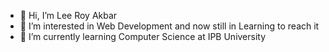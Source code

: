 - 👋 Hi, I’m Lee Roy Akbar
- 👀 I’m interested in Web Development and now still in Learning to reach it
- 🌱 I’m currently learning Computer Science at IPB University



<!---
Leeroyakbar/Leeroyakbar is a ✨ special ✨ repository because its `README.md` (this file) appears on your GitHub profile.
You can click the Preview link to take a look at your changes.
--->
